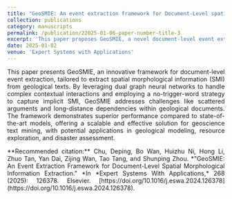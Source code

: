 ```yaml
---
title: "GeoSMIE: An event extraction framework for Document-Level spatial morphological information extraction"
collection: publications
category: manuscripts
permalink: /publication/22025-01-06-paper-number-title-3
excerpt: 'This paper proposes GeoSMIE, a novel document-level event extraction framework that leverages dual graph neural networks and a no-trigger-word strategy to effectively extract spatial morphological information (SMI) from geological texts, surpassing state-of-the-art models in accuracy, recall, and Micro-F1 performance.'
date: 2025-01-02
venue: 'Expert Systems with Applications'
---
```


<p style="text-align: justify;">
This paper presents GeoSMIE, an innovative framework for document-level event extraction, tailored to extract spatial morphological information (SMI) from geological texts. By leveraging dual graph neural networks to handle complex contextual interactions and employing a no-trigger-word strategy to capture implicit SMI, GeoSMIE addresses challenges like scattered arguments and long-distance dependencies within geological documents. The framework demonstrates superior performance compared to state-of-the-art models, offering a scalable and effective solution for geoscience text mining, with potential applications in geological modeling, resource exploration, and disaster assessment.
</p>

<p style="text-align: justify;">
**Recommended citation:**  
Chu, Deping, Bo Wan, Huizhu Ni, Hong Li, Zhuo Tan, Yan Dai, Zijing Wan, Tao Tang, and Shunping Zhou. *"GeoSMIE: An Event Extraction Framework for Document-Level Spatial Morphological Information Extraction." *In *Expert Systems With Applications,* 268 (2025): 126378. Elsevier. [https://doi.org/10.1016/j.eswa.2024.126378](https://doi.org/10.1016/j.eswa.2024.126378).
</p>

